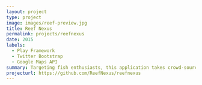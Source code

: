 ```yaml
---
layout: project
type: project
image: images/reef-preview.jpg
title: Reef Nexus
permalink: projects/reefnexus
date: 2015
labels:
  - Play Framework
  - Twitter Bootstrap
  - Google Maps API
summary: Targeting fish enthusiasts, this application takes crowd-sourced information to provide censuses on local fish populations.
projecturl: https://github.com/ReefNexus/reefnexus
---
```



